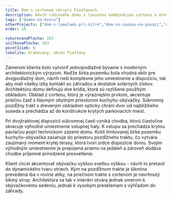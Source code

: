 ```yaml
---
title: Dom s cortenom <br>pri Piešťanoch
description: Návrh rodinného domu s luxusnou kombináciou cortenu a dreva na fasáde. Klientom sme boli oslovení na rýchlu ideovú štúdiu, podľa ktorej si vyberal medzi architektonickými ateliérmi. Keďže ho naše riešenie oslovilo, spolupracovali sme ďalej na dokončení architektúry a výkresoch pre stavebné povolenie. Klient následne dom realizoval čiastočne svojpomocne, pri čom sme mu pomáhali vypracovaním potrebných konštrukčných detailov v realizačnej podrobnosti.
tags: ["domov-na-mieru"]
otherProjects: ["dom-s-lamelami-pri-nitre","dom-so-saunou-na-povazi","dom-s-utulnou-terasou"]
order: 14

vykurovanaPlocha: 163
uzitkovaPlocha: 163
pocetIzieb: 6
lokalita: Krakovany, okres Piešťany
---
```


Zámerom klienta bolo vytvoriť jednopodlažné bývanie s moderným architektonickým výrazom. Keďže šírka pozemku bola vhodná skôr pre dvojpodlažný dom, návrh rieši komplexne jeho umiestnenie a dispozíciu, tak aby mali všetky izby kontakt so záhradou a dostatok solárnych ziskov. Architektúru domu definujú dve krídla, ktoré sú rozlíšené použitým obkladom. Obklad z cortenu, ktorý je výraznejším prvkom, akcentuje priečnu časť s hlavným obytným priestorom kuchyňo-obývačky. Súkromný pozdĺžny trakt s dreveným obkladom opticky chráni dvor od najbližšieho suseda a prechádza až do konštrukcie krytých parkovacích miest.

Pri dvojtraktovej dispozícii súkromnej časti vzniká chodba, ktorú čiastočne skracuje výhodné umiestnenie vstupnej haly. K vstupu sa prechádza krytou pavlačou popri technickom zázemí domu. Kvôli limitovanej šírke pozemku kuchyňo-obývačka zasahuje do priestoru pozdĺžneho traktu, čo vytvára zaujímavý moment krytej terasy, ktorá tvorí srdce dispozície domu. Svojim výhodným umiestnením je prepojená priamo na jedáleň a zároveň dodáva chodbe príjemné prirodzené presvetlenie.

Klient chcel akcentovať obývačku vyššou svetlou výškou - návrh to pretavil do dynamického tvaru striech. Kým na pozdĺžnom trakte je šikmina prevedená iba v rovine atiky, na priečnom trakte s cortenom je navrhnutý šikmý strop. Architektúra sa tak v interiéri otvára jednak smerom k obývačkovému sedeniu, jednak k vysokým preskleniam s výhľadom do záhrady.


